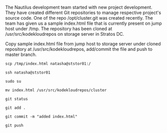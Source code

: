 The Nautilus development team started with new project development. They have created different Git repositories to manage respective project's source code. One of the repo /opt/cluster.git was created recently. The team has given us a sample index.html file that is currently present on jump host under /tmp. The repository has been cloned at /usr/src/kodekloudrepos on storage server in Stratos DC.

Copy sample index.html file from jump host to storage server under cloned repository at /usr/src/kodekloudrepos, add/commit the file and push to master branch.

```
scp /tmp/index.html natasha@ststor01:/

ssh natasha@ststor01

sudo su

mv index.html /usr/src/kodekloudrepos/cluster

git status 

git add .

git commit -m "added index.html"

git push

```